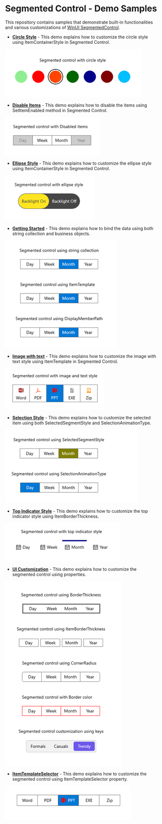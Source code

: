 # Segmented Control - Demo Samples

This repository contains samples that demonstrate built-in functionalities and various customizations of [WinUI SegmentedControl](https://www.syncfusion.com/winui-controls/segmented-control).

* **<a href="Samples/Circle-Style">Circle Style</a>** - This demo explains how to customize the circle style using ItemContainerStyle in Segmented Control.

![WinUI Segmented Control with circle style](Samples/Circle-Style/Images/Output.png)

* **<a href="Samples/Disable-Items">Disable Items</a>** - This demo explains how to disable the items using SetItemEnabled method in Segmented Control.

![WinUI Segmented Control with disable items](Samples/Disable-Items/Images/Output.png)

* **<a href="Samples/Ellipse-Style">Ellipse Style</a>** - This demo explains how to customize the ellipse style using ItemContainerStyle in Segmented Control.

![WinUI Segmented Control with ellipse style](Samples/Ellipse-Style/Images/Output.png)

* **<a href="Samples/Getting-Started">Getting Started</a>** - This demo explains how to bind the data using both string collection and business objects.

![WinUI Segmented Control with data binding](Samples/Getting-Started/Images/Output.png)

* **<a href="Samples/Image-with-text">Image with text</a>** - This demo explains how to customize the image with text style using ItemTemplate in Segmented Control.

![WinUI Segmented Control with image and text](Samples/Image-with-text/Images/Output.png)

* **<a href="Samples/Selection-Style">Selection Style</a>** - This demo explains how to customize the selected item using both SelectedSegmentStyle and SelectionAnimationType.

![WinUI Segmented Control with selection style](Samples/Selection-Style/Images/Output.png)

* **<a href="Samples/Top-Indicator-Style">Top Indicator Style</a>** - This demo explains how to customize the top indicator style using ItemBorderThickness.

![WinUI Segmented Control with top indicator style](Samples/Top-Indicator-Style/Images/Output.png)

* **<a href="Samples/UI-Customization">UI Customization</a>** - This demo explains how to customize the segmented control using properties.

![WinUI Segmented Control with customization](Samples/UI-Customization/Images/Output.png)

* **<a href="Samples/ItemTemplateSelector">ItemTemplateSelector</a>** - This demo explains how to customize the segmented control using ItemTemplateSelector property.

![WinUI Segmented Control with ItemTemplateSelector](Samples/ItemTemplateSelector/Images/Output1.png)
